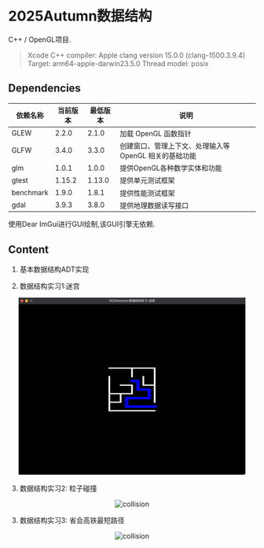 #  2025Autumn数据结构

C++ / OpenGL项目.
> Xcode C++ compiler:
> Apple clang version 15.0.0 (clang-1500.3.9.4)
> Target: arm64-apple-darwin23.5.0
> Thread model: posix

## Dependencies
| 依赖名称 | 当前版本 | 最低版本 | 说明 |
| -- | -- | -- | -- |
| GLEW | 2.2.0 | 2.1.0 | 加载 OpenGL 函数指针 |
| GLFW | 3.4.0 | 3.3.0 | 创建窗口、管理上下文、处理输入等 OpenGL 相关的基础功能 |
| glm | 1.0.1 | 1.0.0 | 提供OpenGL各种数学实体和功能|
| gtest | 1.15.2 | 1.13.0 | 提供单元测试框架|
| benchmark | 1.9.0 | 1.8.1 | 提供性能测试框架|
| gdal | 3.9.3 | 3.8.0 | 提供地理数据读写接口 |

使用Dear ImGui进行GUI绘制,该GUI引擎无依赖.

## Content
1. 基本数据结构ADT实现

2. 数据结构实习1:迷宫

<p align="center">
    <img src="https://github.com/HereIsZephyrus/zephyrus.img/blob/main/images/blog/maze_animation_renew_resize.gif" alt="maze" />
</p>

3. 数据结构实习2: 粒子碰撞

<p align="center">
    <img src="https://github.com/HereIsZephyrus/zephyrus.img/blob/main/images/blog/collision_animation_renew.gif" alt="collision" />
</p>

3. 数据结构实习3: 省会高铁最短路径

<p align="center">
    <img src="https://cdn.jsdelivr.net/gh/HereIsZephyrus/zephyrus.img/images/blog/data_structure_transport.gif" alt="collision" />
</p>
